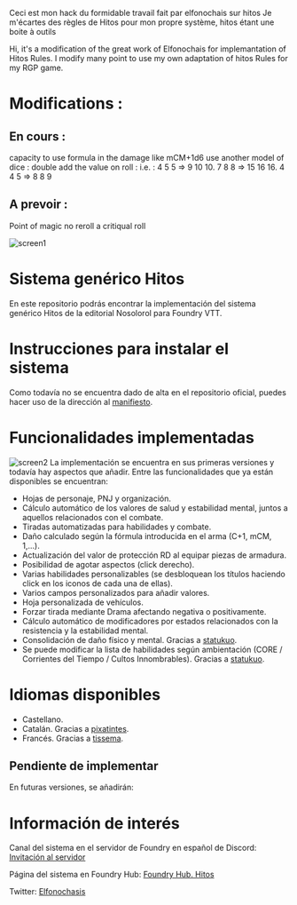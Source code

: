 
Ceci est mon hack du formidable travail fait par elfonochais sur hitos
Je m'écartes des règles de Hitos pour mon propre système, hitos étant une boite à outils

Hi, it's a modification of the great work of Elfonochais for implemantation of Hitos Rules.
I modify many point to use my own adaptation of hitos Rules for my RGP game.

# Modifications :
## En cours :
capacity to use formula in the damage like mCM+1d6
use another model of dice : double add the value on roll : i.e. : 4 5 5 => 9 10 10. 7 8 8 => 15 16 16. 4 4 5 => 8 8 9

## A prevoir :
Point of magic
no reroll a critiqual roll


![screen1]
# Sistema genérico Hitos

En este repositorio podrás encontrar la implementación del sistema genérico Hitos de la editorial Nosolorol para Foundry VTT.

# Instrucciones para instalar el sistema

Como todavía no se encuentra dado de alta en el repositorio oficial, puedes hacer uso de la dirección al 
[manifiesto](https://raw.githubusercontent.com/elfonochasis/Sistema-Hitos-Foundry-VTT/main/system.json).


# Funcionalidades implementadas
![screen2]
La implementación se encuentra en sus primeras versiones y todavía hay aspectos que añadir. Entre las funcionalidades que ya están disponibles se encuentran:

- Hojas de personaje, PNJ y organización.
- Cálculo automático de los valores de salud y estabilidad mental, juntos a aquellos relacionados con el combate.
- Tiradas automatizadas para habilidades y combate. 
- Daño calculado según la fórmula introducida en el arma (C+1, mCM, 1,...).
- Actualización del valor de protección RD al equipar piezas de armadura.
- Posibilidad de agotar aspectos (click derecho).
- Varias habilidades personalizables (se desbloquean los títulos haciendo click en los iconos de cada una de ellas).
- Varios campos personalizados para añadir valores.
- Hoja personalizada de vehículos.
- Forzar tirada mediante Drama afectando negativa o positivamente.
- Cálculo automático de modificadores por estados relacionados con la resistencia y la estabilidad mental.
- Consolidación de daño físico y mental. Gracias a [statukuo](https://github.com/statukuo).
- Se puede modificar la lista de habilidades según ambientación (CORE / Corrientes del Tiempo / Cultos Innombrables). Gracias a [statukuo](https://github.com/statukuo).

# Idiomas disponibles
- Castellano.
- Catalán. Gracias a [pixatintes](https://github.com/pixatintes).
- Francés. Gracias a [tissema](https://github.com/tissema).

## Pendiente de implementar
En futuras versiones, se añadirán:


# Información de interés
Canal del sistema en el servidor de Foundry en español de Discord: [Invitación al servidor](https://discord.com/invite/BpAn2DE3cq)

Página del sistema en Foundry Hub: [Foundry Hub. Hitos](foundryvtt-hub.com/package/hitos/)

Twitter: [Elfonochasis](https://twitter.com/Elfonochasis)


[screen1]: https://i.imgur.com/UwJcIEn.jpg "Portada de la Guía Genérica"
[screen2]: https://i.imgur.com/59MCmkG.png "Hoja en Foundry"

